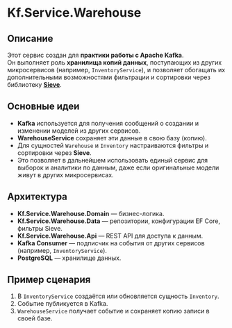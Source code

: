 # Kf.Service.Warehouse

## Описание
Этот сервис создан для **практики работы с Apache Kafka**.  
Он выполняет роль **хранилища копий данных**, поступающих из других микросервисов (например, `InventoryService`), и позволяет обогащать их дополнительными возможностями фильтрации и сортировки через библиотеку **[Sieve](https://github.com/Biarity/Sieve)**.

## Основные идеи
- **Kafka** используется для получения сообщений о создании и изменении моделей из других сервисов.
- **WarehouseService** сохраняет эти данные в свою базу (копию).
- Для сущностей `Warehouse` и `Inventory` настраиваются фильтры и сортировки через **Sieve**.
- Это позволяет в дальнейшем использовать единый сервис для выборок и аналитики по данным, даже если оригинальные модели живут в других микросервисах.

## Архитектура
- **Kf.Service.Warehouse.Domain** — бизнес-логика.
- **Kf.Service.Warehouse.Data** — репозитории, конфигурации EF Core, фильтры Sieve.
- **Kf.Service.Warehouse.Api** — REST API для доступа к данным.
- **Kafka Consumer** — подписчик на события от других сервисов (например, `InventoryService`).
- **PostgreSQL** — хранилище данных.

## Пример сценария
1. В `InventoryService` создаётся или обновляется сущность `Inventory`.
2. Событие публикуется в Kafka.
3. `WarehouseService` получает событие и сохраняет копию записи в своей базе.

